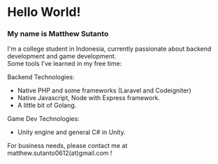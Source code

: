# Hello World!
### My name is Matthew Sutanto

I'm a college student in Indonesia, currently passionate about backend development and game development. \
Some tools I've learned in my free time:  

Backend Technologies:  
  - Native PHP and some frameworks (Laravel and Codeigniter)
  - Native Javascript, Node with Express framework.
  - A little bit of Golang.  

Game Dev Technologies:  
  - Unity engine and general C# in Unity.  

For business needs, please contact me at matthew.sutanto0612(at)gmail.com !

